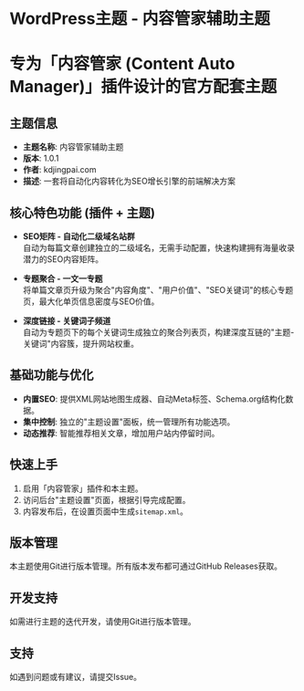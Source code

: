 # WordPress主题 - 内容管家辅助主题
# 专为「内容管家 (Content Auto Manager)」插件设计的官方配套主题

## 主题信息
- **主题名称**: 内容管家辅助主题
- **版本**: 1.0.1
- **作者**: kdjingpai.com
- **描述**: 一套将自动化内容转化为SEO增长引擎的前端解决方案

## 核心特色功能 (插件 + 主题)
*   **SEO矩阵 - 自动化二级域名站群**  
    自动为每篇文章创建独立的二级域名，无需手动配置，快速构建拥有海量收录潜力的SEO内容矩阵。

*   **专题聚合 - 一文一专题**  
    将单篇文章页升级为聚合"内容角度"、"用户价值"、"SEO关键词"的核心专题页，最大化单页信息密度与SEO价值。

*   **深度链接 - 关键词子频道**  
    自动为专题页下的每个关键词生成独立的聚合列表页，构建深度互链的"主题-关键词"内容簇，提升网站权重。

## 基础功能与优化
* **内置SEO**: 提供XML网站地图生成器、自动Meta标签、Schema.org结构化数据。
* **集中控制**: 独立的"主题设置"面板，统一管理所有功能选项。
* **动态推荐**: 智能推荐相关文章，增加用户站内停留时间。

## 快速上手
1.  启用「内容管家」插件和本主题。
2.  访问后台"主题设置"页面，根据引导完成配置。
3.  内容发布后，在设置页面中生成`sitemap.xml`。

## 版本管理
本主题使用Git进行版本管理。所有版本发布都可通过GitHub Releases获取。

## 开发支持
如需进行主题的迭代开发，请使用Git进行版本管理。

## 支持
如遇到问题或有建议，请提交Issue。